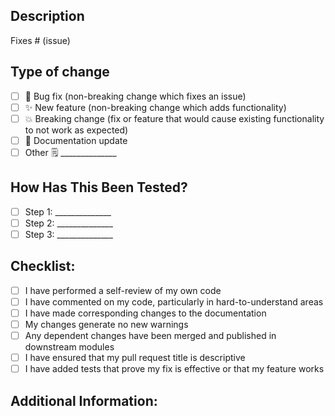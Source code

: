 <!--# Pull Request Template -->
## Description

<!--
Please include a summary of the feature and the core functionality of your PR. Please include relevant motivation and context. List any dependencies that are required for this change.

Linking Issues:
 - To associate this pull request with a GitHub issue within the same repository, use the "Fixes #IssueNumber" syntax.
 - For external issues, use Markdown links: [Issue Name](Issue Link).
 - Remove if not applicable.
-->

Fixes # (issue)

## Type of change

<!--Please delete options that are not relevant-->

- [ ] 🐛 Bug fix (non-breaking change which fixes an issue)
- [ ] ✨ New feature (non-breaking change which adds functionality)
- [ ] 💥 Breaking change (fix or feature that would cause existing functionality to not work as expected)
- [ ] 📝 Documentation update
- [ ] Other 🗒️ ______________

## How Has This Been Tested?

<!--Please describe the tests that you ran to verify your changes. Provide instructions so we can reproduce. Please also list any relevant details for your test configuration. Remove if not applicable. -->

- [ ] Step 1: ______________
- [ ] Step 2: ______________
- [ ] Step 3: ______________

## Checklist:

<!--Before submitting your pull request, please review the following checklist: -->

- [ ] I have performed a self-review of my own code
- [ ] I have commented on my code, particularly in hard-to-understand areas
- [ ] I have made corresponding changes to the documentation
- [ ] My changes generate no new warnings
- [ ] Any dependent changes have been merged and published in downstream modules
- [ ] I have ensured that my pull request title is descriptive
- [ ] I have added tests that prove my fix is effective or that my feature works

## Additional Information:

<!--Any additional information, configuration, or data that might be necessary to reproduce the issue or feature-->
